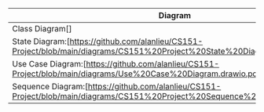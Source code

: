 |Diagram|Description|
|-------|-----------|
|Class Diagram[]|              |
|State Diagram:[https://github.com/alanlieu/CS151-Project/blob/main/diagrams/CS151%20Project%20State%20Diagram.drawio.pdf]|              |
|Use Case Diagram:[https://github.com/alanlieu/CS151-Project/blob/main/diagrams/Use%20Case%20Diagram.drawio.pdf]|           |
|Sequence Diagram:[https://github.com/alanlieu/CS151-Project/blob/main/diagrams/CS151%20Project%20Sequence%20Diagram.drawio.pdf]|           |
